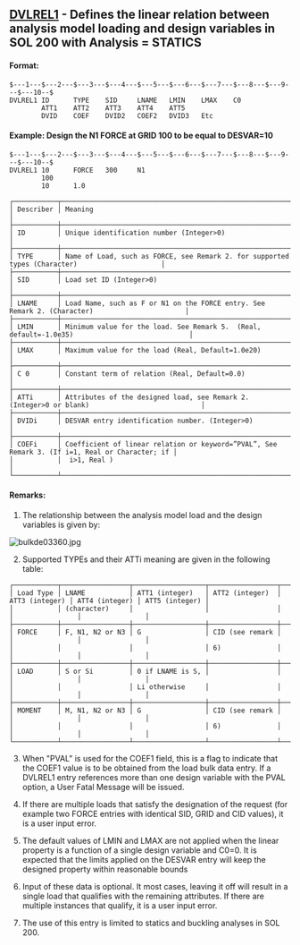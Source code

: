 ## [DVLREL1](https://help.hexagonmi.com/bundle/MSC_Nastran_2022.4/page/Nastran_Combined_Book/qrg/bulkde/TOC.DVLREL1.xhtml) - Defines the linear relation between analysis model loading and design variables in SOL 200 with Analysis = STATICS

#### Format:

```nastran
$---1---$---2---$---3---$---4---$---5---$---6---$---7---$---8---$---9---$---10--$
DVLREL1 ID      TYPE    SID     LNAME   LMIN    LMAX    C0                      
        ATT1    ATT2    ATT3    ATT4    ATT5                                    
        DVID    COEF    DVID2   COEF2   DVID3   Etc                             
```
#### Example: Design the N1 FORCE at GRID 100 to be equal to DESVAR=10

```nastran
$---1---$---2---$---3---$---4---$---5---$---6---$---7---$---8---$---9---$---10--$
DVLREL1 10      FORCE   300     N1                                              
        100                                                                     
        10      1.0                                                             
```
```text
┌───────────┬────────────────────────────────────────────────────────────────────────────────────────────────┐
│ Describer │ Meaning                                                                                        │
├───────────┼────────────────────────────────────────────────────────────────────────────────────────────────┤
│ ID        │ Unique identification number (Integer>0)                                                       │
├───────────┼────────────────────────────────────────────────────────────────────────────────────────────────┤
│ TYPE      │ Name of Load, such as FORCE, see Remark 2. for supported types (Character)                     │
├───────────┼────────────────────────────────────────────────────────────────────────────────────────────────┤
│ SID       │ Load set ID (Integer>0)                                                                        │
├───────────┼────────────────────────────────────────────────────────────────────────────────────────────────┤
│ LNAME     │ Load Name, such as F or N1 on the FORCE entry. See Remark 2. (Character)                       │
├───────────┼────────────────────────────────────────────────────────────────────────────────────────────────┤
│ LMIN      │ Minimum value for the load. See Remark 5.  (Real, default=-1.0e35)                             │
├───────────┼────────────────────────────────────────────────────────────────────────────────────────────────┤
│ LMAX      │ Maximum value for the load (Real, Default=1.0e20)                                              │
├───────────┼────────────────────────────────────────────────────────────────────────────────────────────────┤
│ C 0       │ Constant term of relation (Real, Default=0.0)                                                  │
├───────────┼────────────────────────────────────────────────────────────────────────────────────────────────┤
│ ATTi      │ Attributes of the designed load, see Remark 2. (Integer>0 or blank)                            │
├───────────┼────────────────────────────────────────────────────────────────────────────────────────────────┤
│ DVIDi     │ DESVAR entry identification number. (Integer>0)                                                │
├───────────┼────────────────────────────────────────────────────────────────────────────────────────────────┤
│ COEFi     │ Coefficient of linear relation or keyword=”PVAL”, See Remark 3. (If i=1, Real or Character; if │
│           │  i>1, Real )                                                                                   │
└───────────┴────────────────────────────────────────────────────────────────────────────────────────────────┘
```
#### Remarks:

1. The relationship between the analysis model load and the design variables is given by:

![bulkde03360.jpg](https://help-be.hexagonmi.com/bundle/MSC_Nastran_2022.4/page/Nastran_Combined_Book/qrg/bulkde/../../../assets/bulkde03360.jpg?_LANG=enus)  

2. Supported TYPEs and their ATTi meaning are given in the following table:

```text
┌───────────┬─────────────────┬──────────────────┬─────────────────┬────────────────┬────────────────┬────────────────┐
│ Load Type │ LNAME           │ ATT1 (integer)   │ ATT2 (integer)  │ ATT3 (integer) │ ATT4 (integer) │ ATT5 (integer) │
│           │ (character)     │                  │                 │                │                │                │
├───────────┼─────────────────┼──────────────────┼─────────────────┼────────────────┼────────────────┼────────────────┤
│ FORCE     │ F, N1, N2 or N3 │ G                │ CID (see remark │                │                │                │
│           │                 │                  │ 6)              │                │                │                │
├───────────┼─────────────────┼──────────────────┼─────────────────┼────────────────┼────────────────┼────────────────┤
│ LOAD      │ S or Si         │ 0 if LNAME is S, │                 │                │                │                │
│           │                 │ Li otherwise     │                 │                │                │                │
├───────────┼─────────────────┼──────────────────┼─────────────────┼────────────────┼────────────────┼────────────────┤
│ MOMENT    │ M, N1, N2 or N3 │ G                │ CID (see remark │                │                │                │
│           │                 │                  │ 6)              │                │                │                │
└───────────┴─────────────────┴──────────────────┴─────────────────┴────────────────┴────────────────┴────────────────┘
```
3. When "PVAL" is used for the COEF1 field, this is a flag to indicate that the COEF1 value is to be obtained from the load bulk data entry. If a DVLREL1 entry references more than one design variable with the PVAL option, a User Fatal Message will be issued.

4. If there are multiple loads that satisfy the designation of the request (for example two FORCE entries with identical SID, GRID and CID values), it is a user input error.

5. The default values of LMIN and LMAX are not applied when the linear property is a function of a single design variable and C0=0. It is expected that the limits applied on the DESVAR entry will keep the designed property within reasonable bounds

6. Input of these data is optional. It most cases, leaving it off will result in a single load that qualifies with the remaining attributes. If there are multiple instances that qualify, it is a user input error.

7. The use of this entry is limited to statics and buckling analyses in SOL 200.

